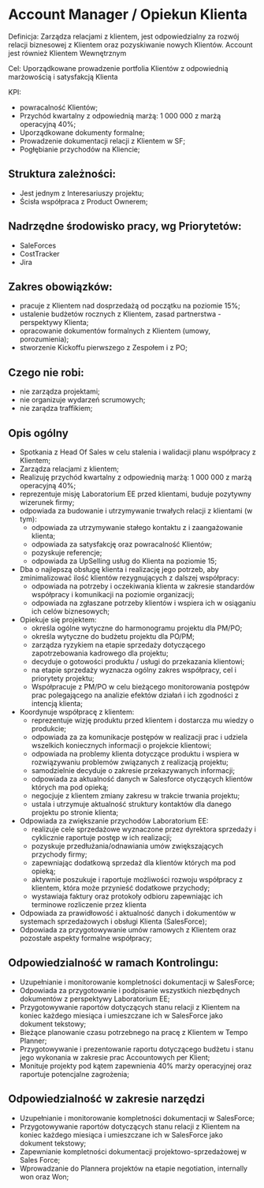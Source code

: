 # Account Manager / Opiekun Klienta

Definicja:  Zarządza relacjami z klientem, jest odpowiedzialny za rozwój relacji biznesowej z Klientem oraz pozyskiwanie nowych Klientów. Account jest również Klientem Wewnętrznym

Cel:  Uporządkowane prowadzenie portfolia Klientów z odpowiednią marżowością i satysfakcją Klienta

KPI:

* powracalność Klientów;
* Przychód kwartalny z odpowiednią marżą: 1 000 000 z marżą operacyjną 40%;
* Uporządkowane dokumenty formalne;
* Prowadzenie dokumentacji relacji z Klientem w SF;
* Pogłębianie przychodów na Kliencie;

## Struktura zależności:

* Jest jednym z Interesariuszy projektu;
* Ścisła współpraca z Product Ownerem;

## Nadrzędne środowisko  pracy, wg Priorytetów:

* SaleForces
* CostTracker
* Jira

## Zakres obowiązków:

* pracuje z Klientem nad dosprzedażą od początku na poziomie 15%;
* ustalenie budżetów rocznych z Klientem, zasad partnerstwa - perspektywy Klienta;
* opracowanie dokumentów formalnych z Klientem (umowy, porozumienia);
* stworzenie Kickoffu pierwszego z Zespołem i z PO;

## Czego nie robi:

* nie zarządza projektami;
* nie organizuje wydarzeń scrumowych;
* nie zarądza traffikiem;

## Opis ogólny

* Spotkania z Head Of Sales w celu stalenia i walidacji planu współpracy z Klientem;
* Zarządza relacjami z klientem;
* Realizuję przychód kwartalny z odpowiednią marżą: 1 000 000 z marżą operacyjną 40%;
* reprezentuje misję Laboratorium EE przed klientami, buduje pozytywny wizerunek firmy;
* odpowiada za budowanie i utrzymywanie trwałych relacji z klientami (w tym):
  * odpowiada za utrzymywanie stałego kontaktu z i zaangażowanie klienta;
  * odpowiada za satysfakcję oraz powracalność Klientów;
  * pozyskuje referencje;
  * odpowiada za UpSelling usług do Klienta na poziomie 15;
* Dba o najlepszą obsługę klienta i realizację jego potrzeb, aby zminimalizować ilość klientów rezygnujących z dalszej współpracy:
  * odpowiada na potrzeby i oczekiwania klienta w zakresie standardów współpracy i komunikacji na poziomie organizacji;
  * odpowiada na zgłaszane potrzeby klientów i wspiera ich w osiąganiu ich celów biznesowych;
* Opiekuje się projektem:
  * określa ogólne wytyczne do harmonogramu projektu dla PM/PO;
  * określa wytyczne do budżetu projektu dla PO/PM;
  * zarządza ryzykiem na etapie sprzedaży dotyczącego zapotrzebowania kadrowego dla projektu;
  * decyduje o gotowości produktu / usługi do przekazania klientowi;
  * na etapie sprzedaży wyznacza ogólny zakres współpracy, cel i priorytety projektu;
  * Współpracuje z PM/PO  w celu bieżącego monitorowania postępów prac polegającego na analizie efektów działań i ich zgodności z intencją klienta;
* Koordynuje współpracę z klientem:
  * reprezentuje wizję  produktu przed klientem i dostarcza mu wiedzy o produkcie;
  * odpowiada za za komunikacje postępów w realizacji prac i udziela wszelkich koniecznych informacji o projekcie klientowi;
  * odpowiada na problemy klienta dotyczące produktu i wspiera w rozwiązywaniu problemów związanych z realizacją projektu;
  * samodzielnie decyduje o zakresie przekazywanych informacji;
  * odpowiada za aktualność danych w Salesforce otyczących klientów których ma pod opieką;
  *  negocjuje z klientem zmiany zakresu w trakcie trwania projektu;
  *  ustala i utrzymuje aktualność struktury kontaktów dla danego projektu po stronie klienta;
* Odpowiada za zwiększanie przychodów Laboratorium EE:
  * realizuje cele sprzedażowe wyznaczone przez dyrektora sprzedaży i cyklicznie raportuje postęp w ich realizacji;
  * pozyskuje przedłużania/odnawiania umów zwiększających przychody firmy;
  * zapewniając dodatkową sprzedaż dla klientów których ma pod opieką;
  * aktywnie poszukuje i raportuje możliwości rozwoju współpracy z klientem, która może przynieść dodatkowe przychody;
  * wystawiaja faktury oraz protokoły odbioru zapewniając ich terminowe rozliczenie przez klienta
* Odpowiada za prawidłowość i aktualność danych i dokumentów w systemach sprzedażowych i obsługi Klienta (SalesForce);
* Odpowiada za przygotowywanie umów ramowych z Klientem oraz pozostałe aspekty formalne współpracy;

## Odpowiedzialność w ramach Kontrolingu:

* Uzupełnianie i monitorowanie kompletności dokumentacji w SalesForce;
* Odpowiada za przygotowanie i podpisanie wszystkich niezbędnych dokumentów z perspektywy Laboratorium EE;
* Przygotowywanie raportów dotyczących stanu relacji z Klientem na koniec każdego miesiąca i umieszczane ich w SalesForce jako dokument tekstowy;
* Bieżące planowanie czasu potrzebnego na pracę z Klientem w Tempo Planner;
* Przygotowywanie i prezentowanie raportu dotyczącego budżetu  i stanu jego wykonania w zakresie prac Accountowych per Klient;
* Monituje projekty pod kątem zapewnienia 40% marży operacyjnej oraz raportuje potencjalne zagrożenia;

## Odpowiedzialność w zakresie narzędzi

* Uzupełnianie i monitorowanie kompletności dokumentacji w SalesForce;
* Przygotowywanie raportów dotyczących stanu relacji z Klientem na koniec każdego miesiąca i umieszczane ich w SalesForce jako dokument tekstowy;
* Zapewnianie kompletności dokumentacji projektowo-sprzedażowej  w Sales Force;
* Wprowadzanie do Plannera projektów na etapie negotiation, internally won oraz Won;

